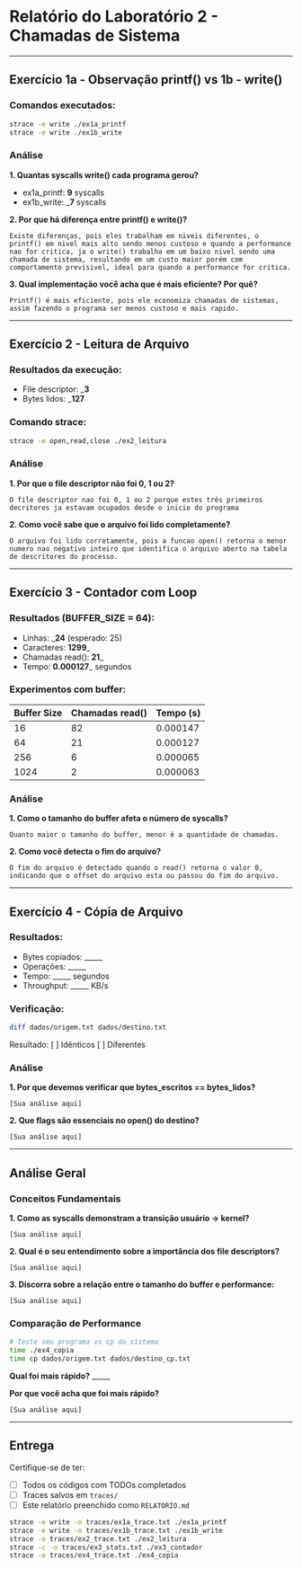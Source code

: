 # Relatório do Laboratório 2 - Chamadas de Sistema

---

## Exercício 1a - Observação printf() vs 1b - write()

### Comandos executados:
```bash
strace -e write ./ex1a_printf
strace -e write ./ex1b_write
```

### Análise

**1. Quantas syscalls write() cada programa gerou?**
- ex1a_printf: __9__ syscalls
- ex1b_write: ___7__ syscalls

**2. Por que há diferença entre printf() e write()?**

```
Existe diferenças, pois eles trabalham em niveis diferentes, o printf() em nivel mais alto sendo menos custoso e quando a performance nao for critica, ja o write() trabalha em um baixo nivel sendo uma chamada de sistema, resultando em um custo maior porém com comportamento previsivel, ideal para quando a performance for critica.
```

**3. Qual implementação você acha que é mais eficiente? Por quê?**

```
Printf() é mais eficiente, pois ele economiza chamadas de sistemas, assim fazendo o programa ser menos custoso e mais rapido.
```

---

## Exercício 2 - Leitura de Arquivo

### Resultados da execução:
- File descriptor: ___3__
- Bytes lidos: ___127__

### Comando strace:
```bash
strace -e open,read,close ./ex2_leitura
```

### Análise

**1. Por que o file descriptor não foi 0, 1 ou 2?**

```
O file descriptor nao foi 0, 1 ou 2 porque estes três primeiros decritores ja estavam ocupados desde o inicio do programa
```

**2. Como você sabe que o arquivo foi lido completamente?**

```
O arquivo foi lido corretamente, pois a funcao open() retorna o menor numero nao negativo inteiro que identifica o arquivo aberto na tabela de descritores do processo.
```

---

## Exercício 3 - Contador com Loop

### Resultados (BUFFER_SIZE = 64):
- Linhas: ___24__ (esperado: 25)
- Caracteres: __1299___
- Chamadas read(): __21___
- Tempo: __0.000127___ segundos

### Experimentos com buffer:

| Buffer Size | Chamadas read() | Tempo (s) |
|-------------|-----------------|-----------|
| 16          |       82        | 0.000147  |
| 64          |       21        | 0.000127  |
| 256         |       6         | 0.000065  |
| 1024        |       2         | 0.000063  |

### Análise

**1. Como o tamanho do buffer afeta o número de syscalls?**

```
Quanto maior o tamanho do buffer, menor é a quantidade de chamadas.
```

**2. Como você detecta o fim do arquivo?**

```
O fim do arquivo é detectado quando o read() retorna o valor 0, indicando que o offset do arquivo esta ou passou do fim do arquivo.
```

---

## Exercício 4 - Cópia de Arquivo

### Resultados:
- Bytes copiados: _____
- Operações: _____
- Tempo: _____ segundos
- Throughput: _____ KB/s

### Verificação:
```bash
diff dados/origem.txt dados/destino.txt
```
Resultado: [ ] Idênticos [ ] Diferentes

### Análise

**1. Por que devemos verificar que bytes_escritos == bytes_lidos?**

```
[Sua análise aqui]
```

**2. Que flags são essenciais no open() do destino?**

```
[Sua análise aqui]
```

---

## Análise Geral

### Conceitos Fundamentais

**1. Como as syscalls demonstram a transição usuário → kernel?**

```
[Sua análise aqui]
```

**2. Qual é o seu entendimento sobre a importância dos file descriptors?**

```
[Sua análise aqui]
```

**3. Discorra sobre a relação entre o tamanho do buffer e performance:**

```
[Sua análise aqui]
```

### Comparação de Performance

```bash
# Teste seu programa vs cp do sistema
time ./ex4_copia
time cp dados/origem.txt dados/destino_cp.txt
```

**Qual foi mais rápido?** _____

**Por que você acha que foi mais rápido?**

```
[Sua análise aqui]
```

---

## Entrega

Certifique-se de ter:
- [ ] Todos os códigos com TODOs completados
- [ ] Traces salvos em `traces/`
- [ ] Este relatório preenchido como `RELATORIO.md`

```bash
strace -e write -o traces/ex1a_trace.txt ./ex1a_printf
strace -e write -o traces/ex1b_trace.txt ./ex1b_write
strace -o traces/ex2_trace.txt ./ex2_leitura
strace -c -o traces/ex3_stats.txt ./ex3_contador
strace -o traces/ex4_trace.txt ./ex4_copia
```